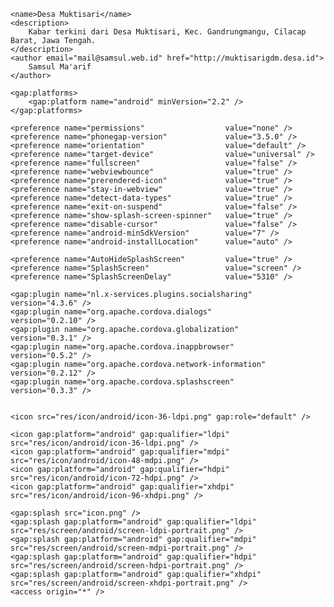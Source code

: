 <?xml version='1.0' encoding='utf-8'?>
<widget 
	id="id.desa.muktisari" 
	version="1.0.16" 
	xmlns="http://www.w3.org/ns/widgets" 
	xmlns:gap="http://phonegap.com/ns/1.0">
	
    <name>Desa Muktisari</name>
    <description>
        Kabar terkini dari Desa Muktisari, Kec. Gandrungmangu, Cilacap Barat, Jawa Tengah.
    </description>
    <author email="mail@samsul.web.id" href="http://muktisarigdm.desa.id">
        Samsul Ma'arif
    </author>
    
	<gap:platforms>
		<gap:platform name="android" minVersion="2.2" />
	</gap:platforms>
    
    <preference name="permissions" 					value="none" />
    <preference name="phonegap-version" 			value="3.5.0" />
    <preference name="orientation" 					value="default" />
    <preference name="target-device" 				value="universal" />
    <preference name="fullscreen" 					value="false" />
    <preference name="webviewbounce" 				value="true" />
    <preference name="prerendered-icon" 			value="true" />
    <preference name="stay-in-webview" 				value="true" />
    <preference name="detect-data-types" 			value="true" />
    <preference name="exit-on-suspend" 				value="false" />
    <preference name="show-splash-screen-spinner" 	value="true" />
    <preference name="disable-cursor" 				value="false" />
    <preference name="android-minSdkVersion" 		value="7" />
    <preference name="android-installLocation" 		value="auto" />
    
    <preference name="AutoHideSplashScreen" 		value="true" />
    <preference name="SplashScreen" 				value="screen" />
	<preference name="SplashScreenDelay" 			value="5310" />

	<gap:plugin name="nl.x-services.plugins.socialsharing" 		version="4.3.6" />
	<gap:plugin name="org.apache.cordova.dialogs" 				version="0.2.10" />
	<gap:plugin name="org.apache.cordova.globalization" 		version="0.3.1" />
	<gap:plugin name="org.apache.cordova.inappbrowser" 			version="0.5.2" />
	<gap:plugin name="org.apache.cordova.network-information" 	version="0.2.12" />
	<gap:plugin name="org.apache.cordova.splashscreen" 			version="0.3.3" />

    
    <icon src="res/icon/android/icon-36-ldpi.png" gap:role="default" />
    
    <icon gap:platform="android" gap:qualifier="ldpi" 	src="res/icon/android/icon-36-ldpi.png" />
    <icon gap:platform="android" gap:qualifier="mdpi" 	src="res/icon/android/icon-48-mdpi.png" />
    <icon gap:platform="android" gap:qualifier="hdpi" 	src="res/icon/android/icon-72-hdpi.png" />
    <icon gap:platform="android" gap:qualifier="xhdpi" 	src="res/icon/android/icon-96-xhdpi.png" />
    
    <gap:splash src="icon.png" />
    <gap:splash gap:platform="android" gap:qualifier="ldpi" src="res/screen/android/screen-ldpi-portrait.png" />
    <gap:splash gap:platform="android" gap:qualifier="mdpi" src="res/screen/android/screen-mdpi-portrait.png" />
    <gap:splash gap:platform="android" gap:qualifier="hdpi" src="res/screen/android/screen-hdpi-portrait.png" />
    <gap:splash gap:platform="android" gap:qualifier="xhdpi" src="res/screen/android/screen-xhdpi-portrait.png" />
    <access origin="*" />
</widget>
